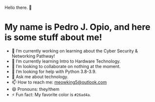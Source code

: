 Hello there. 👋
# My name is Pedro J. Opio, and here is some stuff about me!
- 🔭 I’m currently working on learning about the Cyber Security & Networking Pathway!
- 🌱 I’m currently learning Intro to Hardware Technology.
- 👯 I’m looking to collaborate on nothing at the moment.
- 🤔 I’m looking for help with Python 3.8-3.9.
- 💬 Ask me about technology.
- 📫 How to reach me: [meowking5@outlook.com](mail:meowking5@outlook.com/)
- 😄 Pronouns: they/them
- ⚡ Fun fact: My favorite color is `#26ad4a`.

